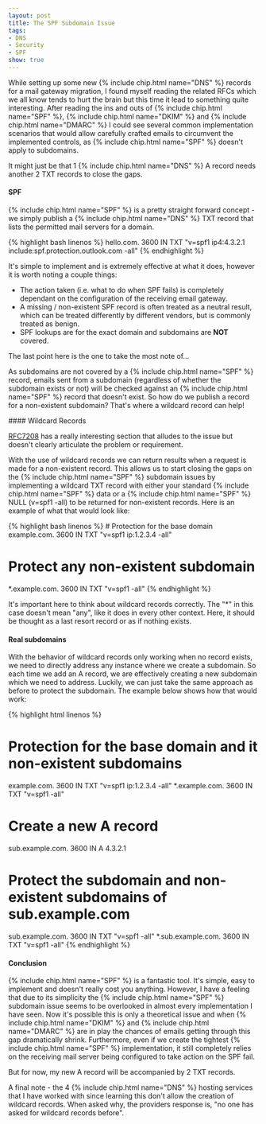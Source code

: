 ```yaml
---
layout: post
title: The SPF Subdomain Issue
tags:
- DNS
- Security
- SPF
show: true
---
```

<p>
While setting up some new {% include chip.html name="DNS" %} records for a mail gateway migration, I found myself reading the related RFCs which we all know tends to hurt the brain but this time it lead to something quite interesting. After reading the ins and outs of {% include chip.html name="SPF" %}, {% include chip.html name="DKIM" %} and {% include chip.html name="DMARC" %} I could see several common implementation scenarios that would allow carefully crafted emails to circumvent the implemented controls, as {% include chip.html name="SPF" %} doesn't apply to subdomains.

It might just be that 1 {% include chip.html name="DNS" %} A record needs another 2 TXT records to close the gaps.
</p>
<!--more-->



#### SPF
<p>
{% include chip.html name="SPF" %} is a pretty straight forward concept - we simply publish a {% include chip.html name="DNS" %} TXT record that lists the permitted mail servers for a domain.</p>

{% highlight bash linenos %}
hello.com.  3600  IN  TXT "v=spf1 ip4:4.3.2.1 include:spf.protection.outlook.com -all"
{% endhighlight %}

It's simple to implement and is extremely effective at what it does, however it is worth noting a couple things:
- The action taken (i.e. what to do when SPF fails) is completely dependant on the configuration of the receiving email gateway.
- A missing / non-existent SPF record is often treated as a neutral result, which can be treated differently by different vendors, but is commonly treated as benign.
- SPF lookups are for the exact domain and subdomains are **NOT** covered.

The last point here is the one to take the most note of...
<p>
As subdomains are not covered by a {% include chip.html name="SPF" %} record, emails sent from a subdomain (regardless of whether the subdomain exists or not) will be checked against an {% include chip.html name="SPF" %} record that doesn't exist. So how do we publish a record for a non-existent subdomain? That's where a wildcard record can help!
</p>
#### Wildcard Records

[RFC7208](https://datatracker.ietf.org/doc/html/rfc7208#section-3.5) has a really interesting section that alludes to the issue but doesn't clearly articulate the problem or requirement.
<p>
With the use of wildcard records we can return results when a request is made for a non-existent record. This allows us to start closing the gaps on the {% include chip.html name="SPF" %} subdomain issues by implementing a wildcard TXT record with either your standard {% include chip.html name="SPF" %} data or a {% include chip.html name="SPF" %} NULL (v=spf1 -all) to be returned for non-existent records. Here is an example of what that would look like:
</p>
{% highlight bash linenos %}
# Protection for the base domain
example.com.  3600  IN  TXT	"v=spf1 ip:1.2.3.4 -all"

# Protect any non-existent subdomain
*.example.com.  3600  IN  TXT	"v=spf1 -all"
{% endhighlight %}


It's important here to think about wildcard records correctly. The "*" in this case doesn't mean "any", like it does in every other context. Here, it should be thought as a last resort record or as if nothing exists.

#### Real subdomains
With the behavior of wildcard records only working when no record exists, we need to directly address any instance where we create a subdomain. So each time we add an A record, we are effectively creating a new subdomain which we need to address. Luckily, we can just take the same approach as before to protect the subdomain. The example below shows how that would work:

{% highlight html linenos %}
# Protection for the base domain and it non-existent subdomains
example.com.		3600	IN	TXT	"v=spf1 ip:1.2.3.4 -all"
*.example.com.		3600	IN	TXT	"v=spf1 -all"

# Create a new A record
sub.example.com.    3600    IN  A   4.3.2.1
# Protect the subdomain and non-existent subdomains of sub.example.com
sub.example.com.	3600	IN	TXT	"v=spf1 -all"
*.sub.example.com.	3600	IN	TXT	"v=spf1 -all"
{% endhighlight %}


#### Conclusion
<p>
{% include chip.html name="SPF" %} is a fantastic tool. It's simple, easy to implement and doesn't really cost you anything. However, I have a feeling that due to its simplicity the {% include chip.html name="SPF" %} subdomain issue seems to be overlooked in almost every implementation I have seen. Now it's possible this is only a theoretical issue and when {% include chip.html name="DKIM" %} and {% include chip.html name="DMARC" %} are in play the chances of emails getting through this gap dramatically shrink. Furthermore, even if we create the tightest {% include chip.html name="SPF" %} implementation, it still completely relies on the receiving mail server being configured to take action on the SPF fail.

But for now, my new A record will be accompanied by 2 TXT records.

A final note - the 4 {% include chip.html name="DNS" %} hosting services that I have worked with since learning this don't allow the creation of wildcard records. When asked why, the providers response is, "no one has asked for wildcard records before".
</p>